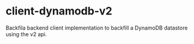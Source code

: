 # client-dynamodb-v2

Backfila backend client implementation to backfill a DynamoDB datastore 
using the v2 api.
